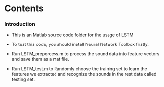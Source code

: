 # Contents #

### Introduction 

* This is an Matlab source code folder for the usage of LSTM

* To test this code, you should install Neural Network Toolbox firstly.

* Run LSTM_preporcess.m to process the sound data into feature vectors and save them as a mat file.

* Run LSTM_test.m to Randomly choose the training set to learn the features we extracted and recognize the sounds in the rest data called testing set.
